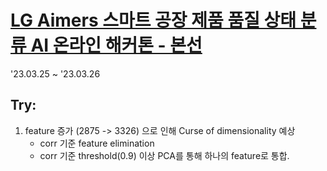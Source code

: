 # [LG Aimers 스마트 공장 제품 품질 상태 분류 AI 온라인 해커톤 - 본선](https://dacon.io/competitions/official/236080/overview/description)
'23.03.25 ~ '23.03.26

## Try:
1. feature 증가 (2875 -> 3326) 으로 인해 Curse of dimensionality 예상
    - corr 기준 feature elimination
    - corr 기준 threshold(0.9) 이상 PCA를 통해 하나의 feature로 통합.
